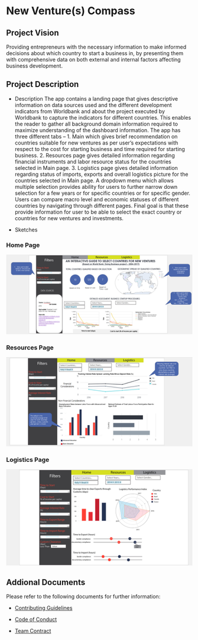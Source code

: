 # New Venture(s) Compass

## Project Vision
Providing entrepreneurs with the necessary information to make informed decisions about which country to start a business in, by presenting them with comprehensive data on both external and internal factors affecting business development.

## Project Description
- Description
The app contains a landing page that gives descriptive information on data sources used and the different development indicators from Worldbank and about the project executed by Worldbank to capture the indicators for different countries. This enables the reader to gather all background domain information required to maximize understanding of the dashboard information.
The app has three different tabs – 1. Main which gives brief recommendation on countries suitable for new ventures as per user’s expectations with respect to the cost for starting business and time required for starting business. 2. Resources page gives detailed information regarding financial instruments and labor resource status for the countries selected in Main page. 3. Logistics page gives detailed information regarding status of imports, exports and overall logistics picture for the countries selected in Main page. 
A dropdown menu which allows multiple selection provides ability for users to further narrow down selection for a few years or for specific countries or for specific gender. Users can compare macro level and economic statuses of different countries by navigating through different pages. Final goal is that these provide information for user to be able to select the exact country or countries for new ventures and investments.

- Sketches 
### Home Page
![Home](Sketch-Home.png)

### Resources Page
![Resources](Sketch-Resources.png)

### Logistics Page
![Logistics](Sketch-Logistics.png)

## Addional Documents 
Please refer to the following documents for further information:

- [Contributing Guidelines](https://github.com/sahaavi/New-Venture-s-Compass/blob/main/docs/CONTRIBUTING.md)

- [Code of Conduct](https://github.com/sahaavi/New-Venture-s-Compass/blob/main/docs/CODE_OF_CONDUCT.md)

- [Team Contract](https://github.com/sahaavi/New-Venture-s-Compass/blob/main/docs/team-contract.md)
